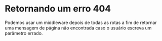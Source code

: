 # Retornando um erro 404

Podemos usar um middleware depois de todas as rotas a fim de retornar uma mensagem de página não encontrada caso o usuário escreva um parâmetro errado.